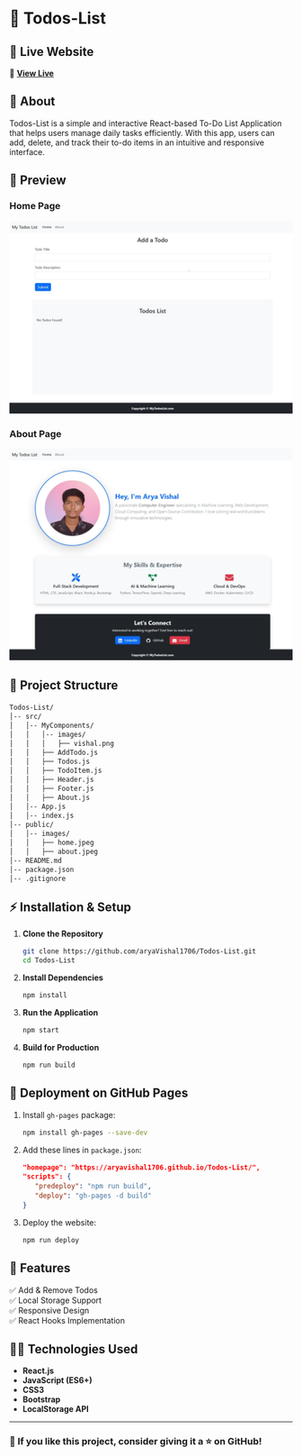 # 📌 Todos-List

## 🚀 Live Website
🔗 **[View Live](https://aryavishal1706.github.io/Todos-List/)**

## 📖 About
Todos-List is a simple and interactive React-based To-Do List Application that helps users manage daily tasks efficiently. With this app, users can add, delete, and track their to-do items in an intuitive and responsive interface.

## 📸 Preview
### Home Page
![Home Page](public/home.jpeg)

### About Page
![About Page](public/about.jpeg)

## 📂 Project Structure
```
Todos-List/
│-- src/
│   │-- MyComponents/
│   │   │-- images/
│   │   │   ├── vishal.png
│   │   ├── AddTodo.js
│   │   ├── Todos.js
│   │   ├── TodoItem.js
│   │   ├── Header.js
│   │   ├── Footer.js
│   │   ├── About.js
│   │-- App.js
│   │-- index.js
│-- public/
│   │-- images/
│   │   ├── home.jpeg
│   │   ├── about.jpeg
│-- README.md
│-- package.json
│-- .gitignore
```

## ⚡ Installation & Setup

1. **Clone the Repository**
   ```bash
   git clone https://github.com/aryaVishal1706/Todos-List.git
   cd Todos-List
   ```
2. **Install Dependencies**
   ```bash
   npm install
   ```
3. **Run the Application**
   ```bash
   npm start
   ```
4. **Build for Production**
   ```bash
   npm run build
   ```

## 📡 Deployment on GitHub Pages
1. Install `gh-pages` package:
   ```bash
   npm install gh-pages --save-dev
   ```
2. Add these lines in `package.json`:
   ```json
   "homepage": "https://aryavishal1706.github.io/Todos-List/",
   "scripts": {
      "predeploy": "npm run build",
      "deploy": "gh-pages -d build"
   }
   ```
3. Deploy the website:
   ```bash
   npm run deploy
   ```

## 🎯 Features
✅ Add & Remove Todos  
✅ Local Storage Support  
✅ Responsive Design  
✅ React Hooks Implementation  

## 👨‍💻 Technologies Used
- **React.js**
- **JavaScript (ES6+)**
- **CSS3**
- **Bootstrap**
- **LocalStorage API**

---
### 🌟 If you like this project, consider giving it a ⭐ on GitHub!

